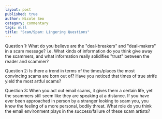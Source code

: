 ```yaml
---
layout: post
published: true
author: Nicole Seo
category: commentary
tags: null
title: "Scam/Spam: Lingering Questions"
---
```


Question 1: What do you believe are the "deal-breakers" and "deal-makers" in a scam message? i.e. What kinds of information do you think give away the scammers, and what information really solidifies "trust" between the reader and scammer?  

Question 2: Is there a trend in terms of the times/places the most convincing scams are born out of? Have you noticed that times of true strife yield the most artful scams?

Question 3: When you act out email scams, it gives them a certain life, yet the scammers still seem like they are speaking at a distance. If you have ever been approached in person by a stranger looking to scam you, you know the feeling of a more personal, bodily threat. What role do you think the email environment plays in the success/failure of these scam artists?
